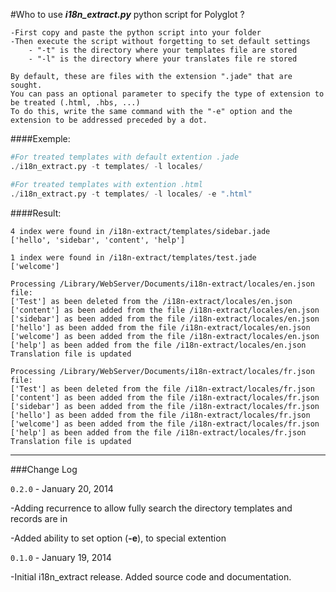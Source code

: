 #Who to use ***i18n_extract.py*** python script for Polyglot ?

    -First copy and paste the python script into your folder
    -Then execute the script without forgetting to set default settings
        - "-t" is the directory where your templates file are stored
        - "-l" is the directory where your translates file re stored

    By default, these are files with the extension ".jade" that are sought. 
    You can pass an optional parameter to specify the type of extension to be treated (.html, .hbs, ...)
    To do this, write the same command with the "-e" option and the extension to be addressed preceded by a dot.

        
####Exemple:

```python
#For treated templates with default extention .jade
./i18n_extract.py -t templates/ -l locales/

#For treated templates with extention .html
./i18n_extract.py -t templates/ -l locales/ -e ".html"
```

####Result:

    4 index were found in /i18n-extract/templates/sidebar.jade
    ['hello', 'sidebar', 'content', 'help']

    1 index were found in /i18n-extract/templates/test.jade
    ['welcome']

    Processing /Library/WebServer/Documents/i18n-extract/locales/en.json file:
    ['Test'] as been deleted from the /i18n-extract/locales/en.json
    ['content'] as been added from the file /i18n-extract/locales/en.json
    ['sidebar'] as been added from the file /i18n-extract/locales/en.json
    ['hello'] as been added from the file /i18n-extract/locales/en.json
    ['welcome'] as been added from the file /i18n-extract/locales/en.json
    ['help'] as been added from the file /i18n-extract/locales/en.json
    Translation file is updated

    Processing /Library/WebServer/Documents/i18n-extract/locales/fr.json file:
    ['Test'] as been deleted from the file /i18n-extract/locales/fr.json
    ['content'] as been added from the file /i18n-extract/locales/fr.json
    ['sidebar'] as been added from the file /i18n-extract/locales/fr.json
    ['hello'] as been added from the file /i18n-extract/locales/fr.json
    ['welcome'] as been added from the file /i18n-extract/locales/fr.json
    ['help'] as been added from the file /i18n-extract/locales/fr.json
    Translation file is updated

------------
###Change Log

`0.2.0` - January 20, 2014

-Adding recurrence to allow fully search the directory templates and records are in

-Added ability to set option (**-e**), to special extention


`0.1.0` - January 19, 2014

-Initial i18n_extract release.  Added source code and documentation.